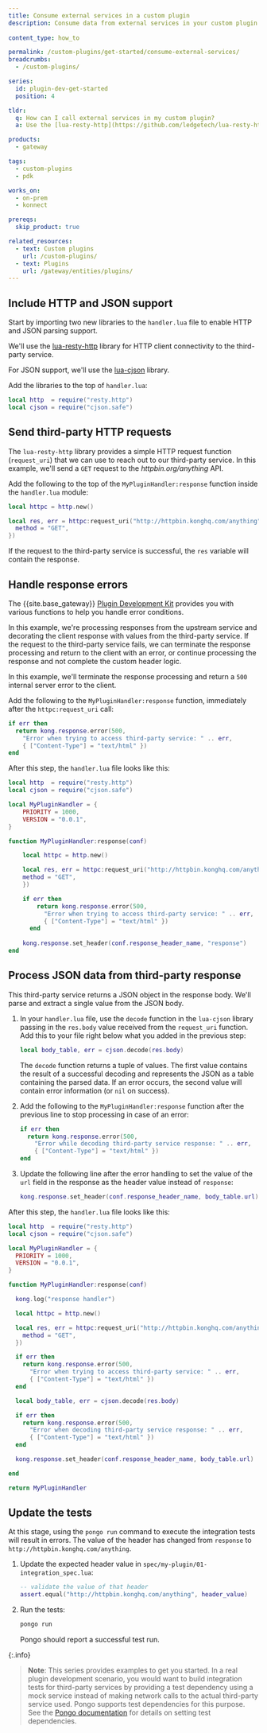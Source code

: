 ```yaml
---
title: Consume external services in a custom plugin
description: Consume data from external services in your custom plugin using an HTTP client and parsing JSON values.
  
content_type: how_to

permalink: /custom-plugins/get-started/consume-external-services/
breadcrumbs:
  - /custom-plugins/

series:
  id: plugin-dev-get-started
  position: 4

tldr:
  q: How can I call external services in my custom plugin?
  a: Use the [lua-resty-http](https://github.com/ledgetech/lua-resty-http) and [lua-cjson](https://github.com/mpx/lua-cjson) libraries to make HTTP requests and parse the JSON responses.

products:
  - gateway

tags:
  - custom-plugins
  - pdk

works_on:
  - on-prem
  - konnect

prereqs:
  skip_product: true

related_resources:
  - text: Custom plugins
    url: /custom-plugins/
  - text: Plugins
    url: /gateway/entities/plugins/
---
```


## Include HTTP and JSON support

Start by importing two new libraries to the `handler.lua` file to enable 
HTTP and JSON parsing support. 

We'll use the [lua-resty-http](https://github.com/ledgetech/lua-resty-http)
library for HTTP client connectivity to the third-party service.

For JSON support, we'll use the [lua-cjson](https://github.com/mpx/lua-cjson) library.

Add the libraries to the top of `handler.lua`:

```lua
local http  = require("resty.http")
local cjson = require("cjson.safe")
```

## Send third-party HTTP requests

The `lua-resty-http` library provides a simple HTTP request
function (`request_uri`) that we can use to reach out to our third-party service. 
In this example, we'll send a `GET` request to the _httpbin.org/anything_ API.

Add the following to the top of the `MyPluginHandler:response` function inside the
`handler.lua` module:
```lua
local httpc = http.new()

local res, err = httpc:request_uri("http://httpbin.konghq.com/anything", {
  method = "GET",
})
```

If the request to the third-party service is successful, the `res` 
variable will contain the response.

## Handle response errors

The {{site.base_gateway}} 
[Plugin Development Kit](/gateway/pdk/reference/) 
provides you with various functions to help you handle error conditions.

In this example, we're processing responses from the upstream service
and decorating the client response with values from the third-party service. 
If the request to the third-party service fails, we can terminate the response processing and return to the client with an error, 
or continue processing the response and not complete the custom header logic. 

In this example, we'll terminate the
response processing and return a `500` internal server error to the client.

Add the following to the `MyPluginHandler:response` function, immediately
after the `httpc:request_uri` call:

```lua
if err then
  return kong.response.error(500,
    "Error when trying to access third-party service: " .. err,
    { ["Content-Type"] = "text/html" })
end
```

After this step, the `handler.lua` file looks like this:
```lua
local http  = require("resty.http")
local cjson = require("cjson.safe")

local MyPluginHandler = {
    PRIORITY = 1000,
    VERSION = "0.0.1",
}

function MyPluginHandler:response(conf)

    local httpc = http.new()

    local res, err = httpc:request_uri("http://httpbin.konghq.com/anything", {
    method = "GET",
    })

    if err then
        return kong.response.error(500,
          "Error when trying to access third-party service: " .. err,
          { ["Content-Type"] = "text/html" })
      end
    
    kong.response.set_header(conf.response_header_name, "response")
end
```

## Process JSON data from third-party response

This third-party service returns a JSON object in the response body. 
We'll parse and extract a single value from the JSON body.

1. In your `handler.lua` file, use the `decode` function in the `lua-cjson` library passing in the `res.body` value received from the `request_uri` function. Add this to your file right below what you added in the previous step:
   ```lua
   local body_table, err = cjson.decode(res.body)
   ```

   The `decode` function returns a tuple of values. The first value contains the result of a successful decoding and represents the JSON as a table containing the parsed data. If an error occurs, the second value will contain error information (or `nil` on success).

1. Add the following to the `MyPluginHandler:response` function after the previous line to stop processing in case of an error:
   ```lua
   if err then
     return kong.response.error(500,
       "Error while decoding third-party service response: " .. err,
       { ["Content-Type"] = "text/html" })
   end
   ```

1. Update the following line after the error handling to set the value of the `url` field in the response as the header value instead of `response`:
   ```lua
   kong.response.set_header(conf.response_header_name, body_table.url)
   ```

After this step, the `handler.lua` file looks like this:
```lua
local http  = require("resty.http")
local cjson = require("cjson.safe")

local MyPluginHandler = {
  PRIORITY = 1000,
  VERSION = "0.0.1",
}

function MyPluginHandler:response(conf)

  kong.log("response handler")

  local httpc = http.new()

  local res, err = httpc:request_uri("http://httpbin.konghq.com/anything", {
    method = "GET",
  })

  if err then
    return kong.response.error(500,
      "Error when trying to access third-party service: " .. err,
      { ["Content-Type"] = "text/html" })
  end

  local body_table, err = cjson.decode(res.body)

  if err then
    return kong.response.error(500,
      "Error when decoding third-party service response: " .. err,
      { ["Content-Type"] = "text/html" })
  end

  kong.response.set_header(conf.response_header_name, body_table.url)

end

return MyPluginHandler
```

## Update the tests

At this stage, using the `pongo run` command to execute the integration tests will result in errors.
The value of the header has changed from `response` to `http://httpbin.konghq.com/anything`. 

1. Update the expected header value in `spec/my-plugin/01-integration_spec.lua`:
   ```lua
   -- validate the value of that header
   assert.equal("http://httpbin.konghq.com/anything", header_value)
   ```

1. Run the tests:
   ```sh
   pongo run
   ```
   Pongo should report a successful test run.

{:.info}
> **Note**: This series provides examples to get you started. 
> In a real plugin development scenario, you would want to build integration tests for third-party services by providing a test dependency using a mock service instead of making network calls to the actual third-party service used. 
> Pongo supports test dependencies for this purpose. 
> See the [Pongo documentation](https://github.com/Kong/kong-pongo?tab=readme-ov-file#test-dependencies) for details on setting test dependencies.